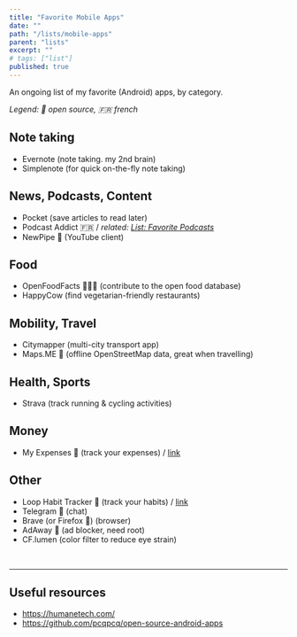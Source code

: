```yaml
---
title: "Favorite Mobile Apps"
date: ""
path: "/lists/mobile-apps"
parent: "lists"
excerpt: ""
# tags: ["list"]
published: true
---
```


An ongoing list of my favorite (Android) apps, by category.

_Legend: :book: open source, :fr: french_

## Note taking

- Evernote (note taking. my 2nd brain)
- Simplenote (for quick on-the-fly note taking)

## News, Podcasts, Content

- Pocket (save articles to read later)
- Podcast Addict :fr: / _related: [List: Favorite Podcasts](/lists/podcasts)_
- NewPipe :book: (YouTube client)

## Food

- OpenFoodFacts :book::fr: (contribute to the open food database)
- HappyCow (find vegetarian-friendly restaurants)

## Mobility, Travel

- Citymapper (multi-city transport app)
- Maps.ME :book: (offline OpenStreetMap data, great when travelling)

## Health, Sports

- Strava (track running & cycling activities)

## Money

- My Expenses :book: (track your expenses) / [link](http://www.myexpenses.mobi/)

## Other

- Loop Habit Tracker :book: (track your habits) / [link](https://github.com/iSoron/uhabits/)
- Telegram :book: (chat)
- Brave (or Firefox :book:) (browser)
- AdAway :book: (ad blocker, need root)
- CF.lumen (color filter to reduce eye strain)

<br>
<hr>

## Useful resources

- https://humanetech.com/
- https://github.com/pcqpcq/open-source-android-apps